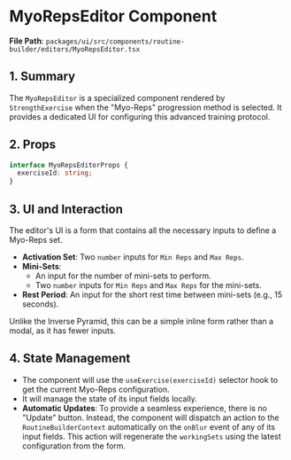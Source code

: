 # MyoRepsEditor Component

**File Path**: `packages/ui/src/components/routine-builder/editors/MyoRepsEditor.tsx`

## 1. Summary

The `MyoRepsEditor` is a specialized component rendered by `StrengthExercise` when the "Myo-Reps" progression method is selected. It provides a dedicated UI for configuring this advanced training protocol.

## 2. Props

```typescript
interface MyoRepsEditorProps {
  exerciseId: string;
}
```

## 3. UI and Interaction

The editor's UI is a form that contains all the necessary inputs to define a Myo-Reps set.

-   **Activation Set**: Two `number` inputs for `Min Reps` and `Max Reps`.
-   **Mini-Sets**:
    -   An input for the number of mini-sets to perform.
    -   Two `number` inputs for `Min Reps` and `Max Reps` for the mini-sets.
-   **Rest Period**: An input for the short rest time between mini-sets (e.g., 15 seconds).

Unlike the Inverse Pyramid, this can be a simple inline form rather than a modal, as it has fewer inputs.

## 4. State Management

-   The component will use the `useExercise(exerciseId)` selector hook to get the current Myo-Reps configuration.
-   It will manage the state of its input fields locally.
-   **Automatic Updates**: To provide a seamless experience, there is no "Update" button. Instead, the component will dispatch an action to the `RoutineBuilderContext` automatically on the `onBlur` event of any of its input fields. This action will regenerate the `workingSets` using the latest configuration from the form.
